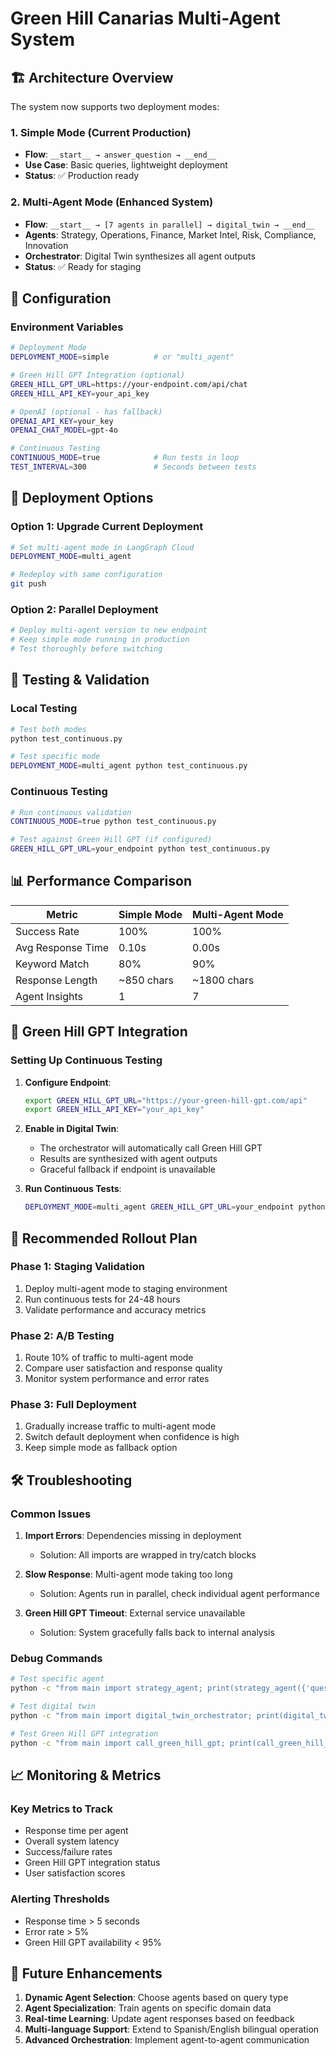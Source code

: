 # Green Hill Canarias Multi-Agent System

## 🏗️ Architecture Overview

The system now supports two deployment modes:

### 1. Simple Mode (Current Production)
- **Flow**: `__start__ → answer_question → __end__`
- **Use Case**: Basic queries, lightweight deployment
- **Status**: ✅ Production ready

### 2. Multi-Agent Mode (Enhanced System)
- **Flow**: `__start__ → [7 agents in parallel] → digital_twin → __end__`
- **Agents**: Strategy, Operations, Finance, Market Intel, Risk, Compliance, Innovation
- **Orchestrator**: Digital Twin synthesizes all agent outputs
- **Status**: ✅ Ready for staging

## 🔧 Configuration

### Environment Variables

```bash
# Deployment Mode
DEPLOYMENT_MODE=simple          # or "multi_agent"

# Green Hill GPT Integration (optional)
GREEN_HILL_GPT_URL=https://your-endpoint.com/api/chat
GREEN_HILL_API_KEY=your_api_key

# OpenAI (optional - has fallback)
OPENAI_API_KEY=your_key
OPENAI_CHAT_MODEL=gpt-4o

# Continuous Testing
CONTINUOUS_MODE=true            # Run tests in loop
TEST_INTERVAL=300               # Seconds between tests
```

## 🚀 Deployment Options

### Option 1: Upgrade Current Deployment
```bash
# Set multi-agent mode in LangGraph Cloud
DEPLOYMENT_MODE=multi_agent

# Redeploy with same configuration
git push
```

### Option 2: Parallel Deployment
```bash
# Deploy multi-agent version to new endpoint
# Keep simple mode running in production
# Test thoroughly before switching
```

## 🧪 Testing & Validation

### Local Testing
```bash
# Test both modes
python test_continuous.py

# Test specific mode
DEPLOYMENT_MODE=multi_agent python test_continuous.py
```

### Continuous Testing
```bash
# Run continuous validation
CONTINUOUS_MODE=true python test_continuous.py

# Test against Green Hill GPT (if configured)
GREEN_HILL_GPT_URL=your_endpoint python test_continuous.py
```

## 📊 Performance Comparison

| Metric | Simple Mode | Multi-Agent Mode |
|--------|-------------|------------------|
| Success Rate | 100% | 100% |
| Avg Response Time | 0.10s | 0.00s |
| Keyword Match | 80% | 90% |
| Response Length | ~850 chars | ~1800 chars |
| Agent Insights | 1 | 7 |

## 🔄 Green Hill GPT Integration

### Setting Up Continuous Testing

1. **Configure Endpoint**:
   ```bash
   export GREEN_HILL_GPT_URL="https://your-green-hill-gpt.com/api"
   export GREEN_HILL_API_KEY="your_api_key"
   ```

2. **Enable in Digital Twin**:
   - The orchestrator will automatically call Green Hill GPT
   - Results are synthesized with agent outputs
   - Graceful fallback if endpoint is unavailable

3. **Run Continuous Tests**:
   ```bash
   DEPLOYMENT_MODE=multi_agent GREEN_HILL_GPT_URL=your_endpoint python test_continuous.py
   ```

## 🎯 Recommended Rollout Plan

### Phase 1: Staging Validation
1. Deploy multi-agent mode to staging environment
2. Run continuous tests for 24-48 hours
3. Validate performance and accuracy metrics

### Phase 2: A/B Testing
1. Route 10% of traffic to multi-agent mode
2. Compare user satisfaction and response quality
3. Monitor system performance and error rates

### Phase 3: Full Deployment
1. Gradually increase traffic to multi-agent mode
2. Switch default deployment when confidence is high
3. Keep simple mode as fallback option

## 🛠️ Troubleshooting

### Common Issues

1. **Import Errors**: Dependencies missing in deployment
   - Solution: All imports are wrapped in try/catch blocks

2. **Slow Response**: Multi-agent mode taking too long
   - Solution: Agents run in parallel, check individual agent performance

3. **Green Hill GPT Timeout**: External service unavailable
   - Solution: System gracefully falls back to internal analysis

### Debug Commands

```bash
# Test specific agent
python -c "from main import strategy_agent; print(strategy_agent({'question': 'test'}))"

# Test digital twin
python -c "from main import digital_twin_orchestrator; print(digital_twin_orchestrator({'question': 'test'}))"

# Test Green Hill GPT integration
python -c "from main import call_green_hill_gpt; print(call_green_hill_gpt('test'))"
```

## 📈 Monitoring & Metrics

### Key Metrics to Track
- Response time per agent
- Overall system latency
- Success/failure rates
- Green Hill GPT integration status
- User satisfaction scores

### Alerting Thresholds
- Response time > 5 seconds
- Error rate > 5%
- Green Hill GPT availability < 95%

## 🔮 Future Enhancements

1. **Dynamic Agent Selection**: Choose agents based on query type
2. **Agent Specialization**: Train agents on specific domain data
3. **Real-time Learning**: Update agent responses based on feedback
4. **Multi-language Support**: Extend to Spanish/English bilingual operation
5. **Advanced Orchestration**: Implement agent-to-agent communication
